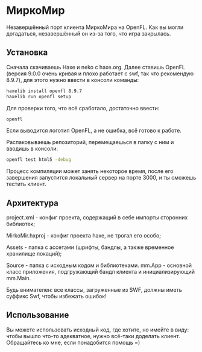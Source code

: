 # МиркоМир
Незавершённый порт клиента МиркоМира на OpenFL. Как вы могли догадаться, незавершённый он из-за того, что игра закрылась.

## Установка
Сначала скачиваешь Haxe и neko с haxe.org.
Далее ставишь OpenFL (версия 9.0.0 очень кривая и плохо работает с swf, так что рекомендую 8.9.7), для этого нужно ввести в консоли команды:
```bash
haxelib install openfl 8.9.7
haxelib run openfl setup
```
Для проверки того, что всё сработало, достаточно ввести:
```bash
openfl
```
Если выводится логотип OpenFL, а не ошибка, всё готово к работе.

Распаковываешь репозиторий, перемещаешься в папку с ним и вводишь в консоли:
```bash
openfl test html5 -debug
```
Процесс компиляции может занять некоторое время, после его завершения запустится локальный сервер на порте 3000, и ты сможешь тестить клиент.

## Архитектура
project.xml - конфиг проекта, содержащий в себе импорты сторонних библиотек;

MirkoMir.hxproj - конфиг проекта haxe, не трогал его особо;

Assets - папка с ассетами (шрифты, бандлы, а также временное хранилище локаций);

Source - папка с исходным кодом и библиотеками. mm.App - основной класс приложения, подгружающий бандл клиента и инициализирующий mm.Main.

Будь внимателен: все классы, загруженные из SWF, должны иметь суффикс Swf, чтобы избежать ошибок!

## Использование
Вы можете использовать исходный код, где хотите, но имейте в виду: чтобы вышло что-то адекватное, нужно всё-таки доделать клиент. Обращайтесь ко мне, если понадобится помощь =)
